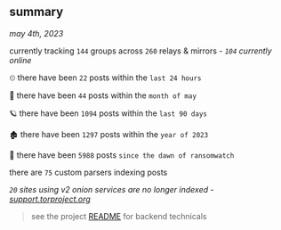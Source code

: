 
## summary
_may 4th, 2023_

currently tracking `144` groups across `260` relays & mirrors - _`104` currently online_

⏲ there have been `22` posts within the `last 24 hours`

🦈 there have been `44` posts within the `month of may`

🪐 there have been `1094` posts within the `last 90 days`

🏚 there have been `1297` posts within the `year of 2023`

🦕 there have been `5988` posts `since the dawn of ransomwatch`

there are `75` custom parsers indexing posts

_`20` sites using v2 onion services are no longer indexed - [support.torproject.org](https://support.torproject.org/onionservices/v2-deprecation/)_

> see the project [README](https://github.com/joshhighet/ransomwatch#ransomwatch--) for backend technicals
